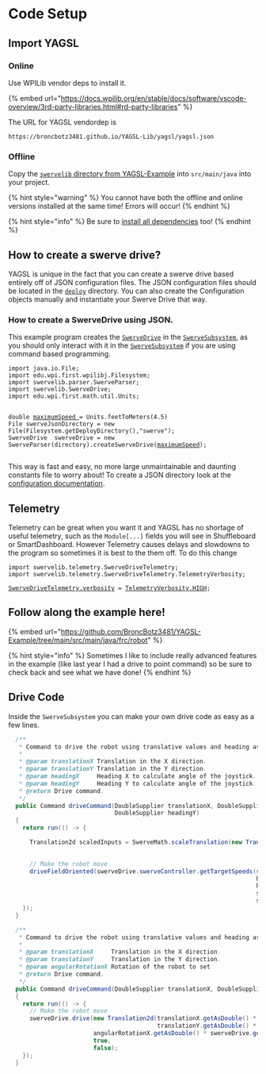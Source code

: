 # Code Setup

## Import YAGSL

### Online

Use WPILib vendor deps to install it.

{% embed url="https://docs.wpilib.org/en/stable/docs/software/vscode-overview/3rd-party-libraries.html#rd-party-libraries" %}

The URL for YAGSL vendordep is

```
https://broncbotz3481.github.io/YAGSL-Lib/yagsl/yagsl.json
```

### Offline

Copy the [`swervelib` directory from YAGSL-Example](https://github.com/BroncBotz3481/YAGSL-Example/tree/main/src/main/java) into `src/main/java` into your project.

{% hint style="warning" %}
You cannot have both the offline and online versions installed at the same time! Errors will occur!
{% endhint %}

{% hint style="info" %}
Be sure to [install all dependencies](dependency-installation.md) too!
{% endhint %}

## How to create a swerve drive?

YAGSL is unique in the fact that you can create a swerve drive based entirely off of JSON configuration files. The JSON configuration files should be located in the [`deploy`](https://github.com/BroncBotz3481/YAGSL-Example/tree/main/src/main/deploy/swerve/neo) directory. You can also create the Configuration objects manually and instantiate your Swerve Drive that way.

### How to create a SwerveDrive using JSON.

This example program creates the [`SwerveDrive`](https://broncbotz3481.github.io/YAGSL-Lib/docs/swervelib/SwerveDrive.html) in the [`SwerveSubsystem`](https://github.com/BroncBotz3481/YAGSL-Example/blob/main/src/main/java/frc/robot/subsystems/swervedrive/SwerveSubsystem.java), as you should only interact with it in the [`SwerveSubsystem`](https://github.com/BroncBotz3481/YAGSL-Example/blob/main/src/main/java/frc/robot/subsystems/swervedrive/SwerveSubsystem.java) if you are using command based programming.

<pre class="language-java"><code class="lang-java">import java.io.File;
import edu.wpi.first.wpilibj.Filesystem;
import swervelib.parser.SwerveParser;
import swervelib.SwerveDrive;
import edu.wpi.first.math.util.Units;


double <a data-footnote-ref href="#user-content-fn-1">maximumSpeed </a>= Units.feetToMeters(4.5)
File swerveJsonDirectory = new File(Filesystem.getDeployDirectory(),"swerve");
SwerveDrive  swerveDrive = new SwerveParser(directory).createSwerveDrive(<a data-footnote-ref href="#user-content-fn-2">maximumSpeed</a>);

</code></pre>

This way is fast and easy, no more large unmaintainable and daunting constants file to worry about! To create a JSON directory look at the [configuration documentation](configuration/).

## Telemetry

Telemetry can be great when you want it and YAGSL has no shortage of useful telemetry, such as the `Module[...]` fields you will see in Shuffleboard or SmartDashboard. However Telemetry causes delays and slowdowns to the program so sometimes it is best to the them off. To do this change

<pre class="language-java"><code class="lang-java">import swervelib.telemetry.SwerveDriveTelemetry;
import swervelib.telemetry.SwerveDriveTelemetry.TelemetryVerbosity;

<a data-footnote-ref href="#user-content-fn-3">SwerveDriveTelemetry.verbosity</a> = <a data-footnote-ref href="#user-content-fn-4">TelemetryVerbosity.HIGH</a>;
</code></pre>

## Follow along the example here!

{% embed url="https://github.com/BroncBotz3481/YAGSL-Example/tree/main/src/main/java/frc/robot" %}

{% hint style="info" %}
Sometimes I like to include really advanced features in the example (like last year I had a drive to point command) so be sure to check back and see what we have done!
{% endhint %}

## Drive Code

Inside the `SwerveSubsystem` you can make your own drive code as easy as a few lines.

```java
  /**
   * Command to drive the robot using translative values and heading as a setpoint.
   *
   * @param translationX Translation in the X direction.
   * @param translationY Translation in the Y direction.
   * @param headingX     Heading X to calculate angle of the joystick.
   * @param headingY     Heading Y to calculate angle of the joystick.
   * @return Drive command.
   */
  public Command driveCommand(DoubleSupplier translationX, DoubleSupplier translationY, DoubleSupplier headingX,
                              DoubleSupplier headingY)
  {
    return run(() -> {

      Translation2d scaledInputs = SwerveMath.scaleTranslation(new Translation2d(translationX.getAsDouble(),
                                                                                 translationY.getAsDouble()), 0.8);

      // Make the robot move
      driveFieldOriented(swerveDrive.swerveController.getTargetSpeeds(scaledInputs.getX(), scaledInputs.getY(),
                                                                      headingX.getAsDouble(),
                                                                      headingY.getAsDouble(),
                                                                      swerveDrive.getOdometryHeading().getRadians(),
                                                                      swerveDrive.getMaximumVelocity()));
    });
  }

  /**
   * Command to drive the robot using translative values and heading as angular velocity.
   *
   * @param translationX     Translation in the X direction.
   * @param translationY     Translation in the Y direction.
   * @param angularRotationX Rotation of the robot to set
   * @return Drive command.
   */
  public Command driveCommand(DoubleSupplier translationX, DoubleSupplier translationY, DoubleSupplier angularRotationX)
  {
    return run(() -> {
      // Make the robot move
      swerveDrive.drive(new Translation2d(translationX.getAsDouble() * swerveDrive.getMaximumVelocity(),
                                          translationY.getAsDouble() * swerveDrive.getMaximumVelocity()),
                        angularRotationX.getAsDouble() * swerveDrive.getMaximumAngularVelocity(),
                        true,
                        false);
    });
  }
```

[^1]: Maximum speed **MUST** be in Meters!

[^2]: Maximum speed **MUST** be in Meters!

[^3]: This [value ](https://broncbotz3481.github.io/YAGSL-Lib/docs/swervelib/telemetry/SwerveDriveTelemetry.html#verbosity)is static and changes the telemetry given to the DriverStation and SmartDashboard.

[^4]: [Telemetry Verbosity](https://broncbotz3481.github.io/YAGSL-Lib/docs/swervelib/telemetry/SwerveDriveTelemetry.TelemetryVerbosity.html) comes in several different modes.
